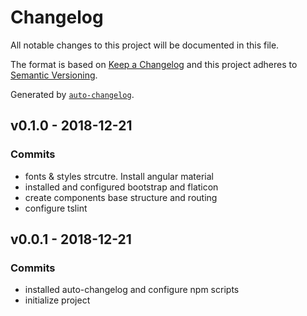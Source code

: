 # Changelog

All notable changes to this project will be documented in this file.

The format is based on [Keep a Changelog](http://keepachangelog.com/en/1.0.0/)
and this project adheres to [Semantic Versioning](http://semver.org/spec/v2.0.0.html).

Generated by [`auto-changelog`](https://github.com/CookPete/auto-changelog).

## v0.1.0 - 2018-12-21

### Commits

- fonts & styles strcutre. Install angular material 
- installed and configured bootstrap and flaticon 
- create components base structure and routing 
- configure tslint 

## v0.0.1 - 2018-12-21

### Commits

- installed auto-changelog and configure npm scripts 
- initialize project 
